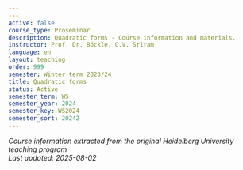 ```yaml
---
---
active: false
course_type: Proseminar
description: Quadratic forms - Course information and materials.
instructor: Prof. Dr. Böckle, C.V. Sriram
language: en
layout: teaching
order: 999
semester: Winter term 2023/24
title: Quadratic forms
status: Active
semester_term: WS
semester_year: 2024
semester_key: WS2024
semester_sort: 20242
---
```



*Course information extracted from the original Heidelberg University teaching program*  
*Last updated: 2025-08-02*